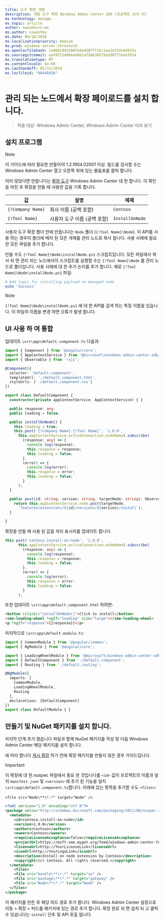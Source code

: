 ```yaml
---
title: 도구 확장 개발
description: 개발 도구 확장 Windows Admin Center SDK (프로젝트 브라 티)
ms.technology: manage
ms.topic: article
author: nwashburn-ms
ms.author: niwashbu
ms.date: 09/18/2018
ms.localizationpriority: medium
ms.prod: windows-server-threshold
ms.openlocfilehash: 1a068c0d33887e8e9287ff15c1aa14f3dc84915a
ms.sourcegitcommit: eaf071249b6eb6b1a758b38579a2d87710abfb54
ms.translationtype: MT
ms.contentlocale: ko-KR
ms.lasthandoff: 05/31/2019
ms.locfileid: "66445936"
---
```

# <a name="install-extension-payload-on-a-managed-node"></a>관리 되는 노드에서 확장 페이로드를 설치 합니다.

>적용 대상: Windows Admin Center, Windows Admin Center 미리 보기

## <a name="setup"></a>설치 프로그램
> [!NOTE]
> 이 가이드에 따라 필요한 만들어야 1.2.1904.02001 이상. 빌드를 검사할 수는 Windows Admin Center 열고 오른쪽 위에 있는 물음표를 클릭 합니다.

이미 않았다면 만듭니다는 [확장 도구](../develop-tool.md) Windows Admin Center 대 한 합니다. 이 확인을 마친 후 확장을 만들 때 사용한 값을 기록 합니다.

| 값 | 설명 | 예제 |
| ----- | ----------- | ------- |
| ```{!Company Name}``` | 회사 이름 (공백 포함) | ```Contoso``` |
| ```{!Tool Name}``` | 사용자 도구 이름 (공백 포함) | ```InstallOnNode``` |

사용자 도구 확장 폴더 안에 만듭니다는 ```Node``` 폴더 (```{!Tool Name}\Node```). 이 API를 사용 하는 경우이 폴더에 배치 된 모든 개체를 관리 노드로 복사 됩니다. 사용 사례에 필요한 모든 파일을 추가 합니다. 

만들 수도 ```{!Tool Name}\Node\installNode.ps1``` 스크립트입니다. 모든 파일에서 복사 되 면 관리 되는 노드에서이 스크립트를 실행할 수는 ```{!Tool Name}\Node``` 를 관리 노드로 폴더입니다. 사용 사례에 대 한 추가 논리를 추가 합니다. 예로 ```{!Tool Name}\Node\installNode.ps1``` 파일:

``` ps1
# Add logic for installing payload on managed node
echo 'Success'
```

> [!NOTE]
> ```{!Tool Name}\Node\installNode.ps1``` 에 대 한 API를 검색 하는 특정 이름을 있습니다. 이 파일의 이름을 변경 하면 오류가 발생 합니다.


## <a name="integration-with-ui"></a>UI 사용 하 여 통합

업데이트 ```\src\app\default.component.ts``` 다음과:

``` ts
import { Component } from '@angular/core';
import { AppContextService } from '@microsoft/windows-admin-center-sdk/angular';
import { Observable } from 'rxjs';

@Component({
  selector: 'default-component',
  templateUrl: './default.component.html',
  styleUrls: ['./default.component.css']
})

export class DefaultComponent {
  constructor(private appContextService: AppContextService) { }

  public response: any;
  public loading = false;

  public installOnNode() {
    this.loading = true;
    this.post('{!Company Name}.{!Tool Name}', '1.0.0',
      this.appContextService.activeConnection.nodeName).subscribe(
        (response: any) => {
          console.log(response);
          this.response = response;
          this.loading = false;
        },
        (error) => {
          console.log(error);
          this.response = error;
          this.loading = false;
        }
      );
  }

  public post(id: string, version: string, targetNode: string): Observable<any> {
    return this.appContextService.node.post(targetNode,
      `features/extensions/${id}/versions/${version}/install`);
  }

}
```
확장을 만들 때 사용 된 값을 자리 표시자를 업데이트 합니다.
``` ts
this.post('contoso.install-on-node', '1.0.0',
      this.appContextService.activeConnection.nodeName).subscribe(
        (response: any) => {
          console.log(response);
          this.response = response;
          this.loading = false;
        },
        (error) => {
          console.log(error);
          this.response = error;
          this.loading = false;
        }
      );
```

또한 업데이트 ```\src\app\default.component.html``` 하려면:
``` html
<button (click)="installOnNode()">Click to install</button>
<sme-loading-wheel *ngIf="loading" size="large"></sme-loading-wheel>
<p *ngIf="response">{{response}}</p>
```
마지막으로 ```\src\app\default.module.ts```:
``` ts
import { CommonModule } from '@angular/common';
import { NgModule } from '@angular/core';

import { LoadingWheelModule } from '@microsoft/windows-admin-center-sdk/angular';
import { DefaultComponent } from './default.component';
import { Routing } from './default.routing';

@NgModule({
  imports: [
    CommonModule,
    LoadingWheelModule,
    Routing
  ],
  declarations: [DefaultComponent]
})
export class DefaultModule { }

```

## <a name="creating-and-installing-a-nuget-package"></a>만들기 및 NuGet 패키지를 설치 합니다.

마지막 단계 추가 했습니다 파일과 함께 NuGet 패키지를 작성 및 다음 Windows Admin Center 해당 패키지를 설치 합니다.

에 따라 합니다 [게시 확장](../publish-extensions.md) 하기 전에 확장 패키지를 만들지 않은 경우 가이드입니다. 
> [!IMPORTANT]
> 이 확장에 대 한.nuspec 파일에서 중요 한 것입니다를 ```<id>``` 값이 프로젝트의 이름과 일치 ```manifest.json``` 및 ```<version>``` 에 추가 된 기능을 일치 ```\src\app\default.component.ts```합니다. 아래에 있는 항목을 추가할 수도 ```<files>```: 
> 
> ```<file src="Node\**\*.*" target="Node" />```.

``` xml
<?xml version="1.0" encoding="utf-8"?>
<package xmlns="http://schemas.microsoft.com/packaging/2011/08/nuspec.xsd">
  <metadata>
    <id>contoso.install-on-node</id>
    <version>1.0.0</version>
    <authors>Contoso</authors>
    <owners>Contoso</owners>
    <requireLicenseAcceptance>false</requireLicenseAcceptance>
    <projectUrl>https://msft-sme.myget.org/feed/windows-admin-center-feed/package/nuget/contoso.sme.install-on-node-extension</projectUrl>
    <licenseUrl>http://YourLicenseLink</licenseUrl>
    <iconUrl>http://YourLogoLink</iconUrl>
    <description>Install on node extension by Contoso</description>
    <copyright>(c) Contoso. All rights reserved.</copyright> 
  </metadata>
    <files>
    <file src="bundle\**\*.*" target="ux" />
    <file src="package\**\*.*" target="gateway" />
    <file src="Node\**\*.*" target="Node" />
  </files>
</package>
```

이 패키지를 만든 후 해당 피드 경로 추가 합니다. Windows Admin Center 설정으로 이동 > 확장 > 피드를 패키지에 있는 경로 추가 합니다. 확장 완료 되 면 설치 되 고 클릭 수 있습니다는 ```install``` 단추 및 API 호출 됩니다.  